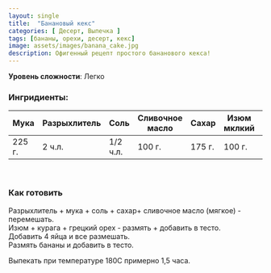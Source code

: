 ```yaml
---
layout: single
title:  "Банановый кекс"
categories: [ Десерт, Выпечка ]
tags: [бананы, орехи, десерт, кекс]
image: assets/images/banana_cake.jpg
description: Офигенный рецепт простого бананового кекса!
---
```


**Уровень сложности**: Легко

### Ингридиенты:

<table>
    <thead>
      <tr>
        <th>Мука</th>
        <th>Разрыхлитель</th>
        <th>Соль</th>
        <th>Сливочное масло</th>
        <th>Сахар</th>
        <th>Изюм мклкий</th>
        <th>Грецкий орех</th>
        <th>Курага</th>
        <th>Яйца</th>
        <th>Бананы</th>
      </tr>
    </thead>
    <tbody>
      <tr>
        <td>225 г.</td>
        <td>2 ч.л.</td>
        <td>1/2 ч.л.</td>
        <td>100 г.</td>
        <td>175 г.</td>
        <td>100 г.</td>
        <td>25 г.</td>
        <td>100 г.</td>
        <td>4 шт.</td>
        <td>450 г.</td>
      </tr>
    </tbody>
</table>
<br>

### Как готовить

Разрыхлитель + мука + соль + сахар+ сливочное масло (мягкое) - перемешать.  
Изюм + курага + грецкий орех - размять + добавить в тесто.  
Добавить 4 яйца и все размешать.  
Размять бананы и добавить в тесто.  

Выпекать при температуре 180C примерно 1,5 часа.